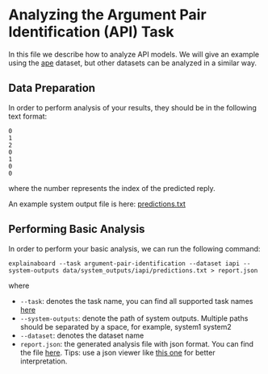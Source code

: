 # Analyzing the Argument Pair Identification (API) Task

In this file we describe how to analyze API models.
We will give an example using the [ape](https://github.com/ExpressAI/DataLab/blob/main/datasets/iapi/iapi.py)
dataset, but other datasets can be analyzed in a similar way.

## Data Preparation

In order to perform analysis of your results, they should be in the following text
format:

```text
0
1
2
0
1
0
0
```

where the number represents the index of the predicted reply.

An example system output file is here: [predictions.txt](../../data/system_outputs/iapi/predictions.txt)

## Performing Basic Analysis

In order to perform your basic analysis, we can run the following command:

```shell
explainaboard --task argument-pair-identification --dataset iapi --system-outputs data/system_outputs/iapi/predictions.txt > report.json

```

where

* `--task`: denotes the task name, you can find all supported task names
  [here](https://github.com/neulab/ExplainaBoard/blob/main/docs/supported_tasks.md)
* `--system-outputs`: denote the path of system outputs. Multiple paths should be
  separated by a space, for example, system1 system2
* `--dataset`: denotes the dataset name
* `report.json`: the generated analysis file with json format. You can find the file
  [here](https://github.com/ExpressAI/ExplainaBoard/blob/main/data/reports/report.json).
  Tips: use a json viewer like [this one](http://jsonviewer.stack.hu/) for better
  interpretation.
